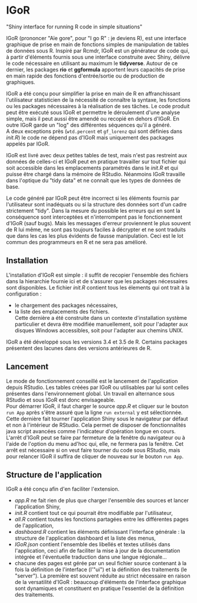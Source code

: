 # IGoR
"Shiny interface for running R code in simple situations"

IGoR (prononcer "Aïe gore", pour "I go R" : je deviens R), est une interface graphique de prise en main de fonctions simples de manipulation de tables de données sous R.
Inspiré par Rcmdr, IGoR est un générateur de code qui, à partir d'éléments fournis sous une interface construite avec Shiny, délivre le code nécessaire en utilisant au maximum le **tidyverse**.
Autour de ce dernier, les packages **rio** et **ggformula** apportent leurs capacités de prise en main rapide des fonctions d'entrée/sortie ou de production de graphiques.

IGoR a été conçu pour simplifier la prise en main de R en affranchissant l'utilisateur statisticien de la nécessité de connaître la syntaxe, les fonctions ou les packages nécessaires à la réalisation de ses tâches.
Le code produit peut être exécuté sous IGoR et permettre le déroulement d'une analyse simple, mais il peut aussi être amendé ou recopié en dehors d'IGoR. En outre IGoR garde un "log" des différentes séquences qu'il a généré.<br>
A deux exceptions près (`wtd.percent` et `gf_lorenz` qui sont définies dans *init.R*) le code ne dépend pas d'IGoR mais uniquement des packages appelés par IGoR.

IGoR est livré avec deux petites tables de test, mais n'est pas restreint aux données de celles-ci et IGoR peut en pratique travailler sur tout fichier qui soit accessible dans les emplacements paramétrés dans le *init.R* et qui puisse être chargé dans la mémoire de RStudio. Néanmoins IGoR travaille dans l'optique du "tidy data" et ne connaît que les types de données de base.

Le code généré par IGoR peut être incorrect si les éléments fournis par l'utilisateur sont inadéquats ou si la structure des données sort d'un cadre strictement "tidy". Dans la mesure du possible les erreurs qui en sont la conséquence sont interceptées et n'interrompent pas le fonctionnement d'IGoR (sauf bugs). Mais les messages d'erreur proviennent le plus souvent de R lui même, ne sont pas toujours faciles à décrypter et ne sont traduits que dans les cas les plus évidents de fausse manipulation. Ceci est le lot commun des programmeurs en R et ne sera pas amélioré.

## Installation
L'installation d'IGoR est simple : il suffit de recopier l'ensemble des fichiers dans la hierarchie fournie ici et de s'assurer que les packages nécessaires sont disponibles.
Le fichier *init.R* contient tous les élements qui ont trait à la configuration :<br>
- le chargement des packages nécessaires,<br>
- la liste des emplacements des fichiers.<br>
Cette dernière a été construite dans un contexte d'installation système particulier et devra être modifiée manuellement,
soit pour l'adapter aux disques Windows accessibles, soit pour l'adapter aux chemins UNIX.

IGoR a été développé sous les versions 3.4 et 3.5 de R. Certains packages présentent des lacunes dans des versions antérieures de R.

## Lancement
Le mode de fonctionnement conseillé est le lancement de l'application depuis RStudio. Les tables créées par IGoR ou utilisables par lui sont celles présentes dans l'environnement global. Un travail en alternance sous RStudio et sous IGoR est donc envisageable.<br>
Pour démarrer IGoR, il faut charger le source *app.R* et cliquer sur le bouton `run App` après s'être assuré que la ligne `run external` y est sélectionnée. Cette dernière fait tourner l'application Shiny sous le navigateur par défaut et non à l'intérieur de RStudio. Cela permet de disposer de fonctionnalités java script avancées comme l'indicateur d'opération longue en cours.<br>
L'arrêt d'IGoR peut se faire par fermeture de la fenêtre du navigateur ou à l'aide de l'option du menu ad'hoc qui, elle, ne fermera pas la fenêtre. Cet arrêt est nécessaire si on veut faire tourner du code sous RStudio, mais pour relancer IGoR il suffira de cliquer de nouveau sur le bouton `run App`.

## Structure de l'application
IGoR a été conçu afin d'en faciliter l'extension.<br>
- *app.R* ne fait rien de plus que charger l'ensemble des sources et lancer l'application Shiny,<br>
- *init.R* contient tout ce qui pourrait être modifiable par l'utilisateur,<br>
- *all.R* contient toutes les fonctions partagées entre les différentes pages de l'application,<br>
- *dashboard.R* contient les éléments définissant l'interface générale : la structure de l'application dashboard et la liste des menus,<br>
- *IGoR.json* contient l'ensemble des libellés et textes utilisés dans l'application, ceci afin de faciliter la mise à jour de la documentation intégrée et l'éventuelle traduction dans une langue régionale...
- chacune des pages est gérée par un seul fichier source contenant à la fois la définition de l'interface (l'"ui") et la définition des traitements (le "server"). La première est souvent réduite au strict nécessaire en raison de la versatilité d'IGoR : beaucoup d'éléments de l'interface graphique sont dynamiques et constituent en pratique l'essentiel de la définition des traitements.
